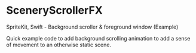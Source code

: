 # SceneryScrollerFX
SpriteKit, Swift - Background scroller &amp; foreground window (Example)

Quick example code to add background scrolling animation to add a sense of movement to an otherwise static scene.
